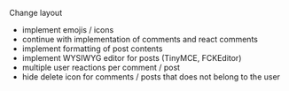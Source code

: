  Change layout
* implement emojis / icons
* continue with implementation of comments and react comments
* implement formatting of post contents
* implement WYSIWYG editor for posts (TinyMCE, FCKEditor)
* multiple user reactions per comment / post
* hide delete icon for comments / posts that does not belong to the user
